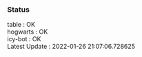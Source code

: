 ### Status


table : OK  
hogwarts : OK  
icy-bot : OK  
Latest Update : 2022-01-26 21:07:06.728625
